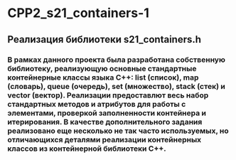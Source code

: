 # CPP2_s21_containers-1

## Реализация библиотеки s21_containers.h

### В рамках данного проекта была разработана собственную библиотеку, реализующую основные стандартные контейнерные классы языка С++: list (список), map (словарь), queue (очередь), set (множество), stack (стек) и vector (вектор). Реализации предоставлют весь набор стандартных методов и атрибутов для работы с элементами, проверкой заполненности контейнера и итерирования. В качестве дополнительного задания реализовано еще несколько не так часто используемых, но отличающихся деталями реализации контейнерных классов из контейнерной библиотеки C++.
